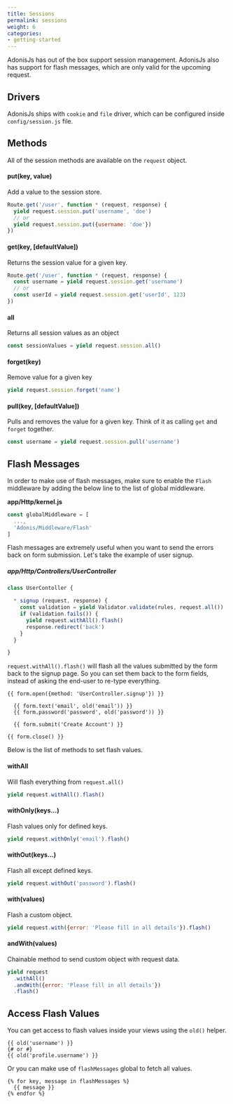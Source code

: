 ```yaml
---
title: Sessions
permalink: sessions
weight: 6
categories:
- getting-started
---
```


AdonisJs has out of the box support session management. AdonisJs also has support for flash messages, which are only valid for the upcoming request.

## Drivers

AdonisJs ships with `cookie` and `file` driver, which can be configured inside `config/session.js` file.

## Methods

All of the session methods are available on the `request` object.


#### put(key, value)

Add a value to the session store.

```javascript
Route.get('/user', function * (request, response) {
  yield request.session.put('username', 'doe')
  // or
  yield request.session.put({username: 'doe'})
})
```

#### get(key, [defaultValue])

Returns the session value for a given key.

```javascript
Route.get('/user', function * (request, response) {
  const username = yield request.session.get('username')
  // or
  const userId = yield request.session.get('userId', 123)
})
```

#### all

Returns all session values as an object

```javascript
const sessionValues = yield request.session.all()
```

#### forget(key)

Remove value for a given key

```javascript
yield request.session.forget('name')
```

#### pull(key, [defaultValue])

Pulls and removes the value for a given key. Think of it as calling `get` and `forget` together.

```javascript
const username = yield request.session.pull('username')
```

## Flash Messages

In order to make use of flash messages, make sure to enable the `Flash` middleware by adding the below line to the list of global middleware.

**app/Http/kernel.js**

```javascript
const globalMiddleware = [
  ...,
  'Adonis/Middleware/Flash'
]
```

Flash messages are extremely useful when you want to send the errors back on form submission. Let's take the example of user signup.

##### app/Http/Controllers/UserController

```javascript
class UserContoller {

  * signup (request, response) {
    const validation = yield Validator.validate(rules, request.all())
    if (validation.fails()) {
      yield request.withAll().flash()
      response.redirect('back')
    }
  }

}
```

`request.withAll().flash()` will flash all the values submitted by the form back to the signup page. So you can set them back to the form fields, instead of asking the end-user to re-type everything.

```twig
{{ form.open({method: 'UserController.signup'}) }}
  
  {{ form.text('email', old('email')) }}
  {{ form.password('password', old('password')) }}
  
  {{ form.submit('Create Account') }}

{{ form.close() }}
```

Below is the list of methods to set flash values.

#### withAll

Will flash everything from `request.all()`

```javascript
yield request.withAll().flash()
```

#### withOnly(keys...)

Flash values only for defined keys.

```javascript
yield request.withOnly('email').flash()
```

#### withOut(keys...)

Flash all except defined keys.

```javascript
yield request.withOut('password').flash()
```

#### with(values)

Flash a custom object.

```javascript
yield request.with({error: 'Please fill in all details'}).flash()
```

#### andWith(values)

Chainable method to send custom object with request data.

```javascript
yield request
  .withAll()
  .andWith({error: 'Please fill in all details'})
  .flash()
```

## Access Flash Values

You can get access to flash values inside your views using the `old()` helper.

```twig
{{ old('username') }}
{# or #}
{{ old('profile.username') }}
```

Or you can make use of `flashMessages` global to fetch all values.

```twig
{% for key, message in flashMessages %}
  {{ message }}
{% endfor %}
```
